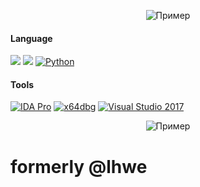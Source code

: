 <p align="center">
  <img src="https://c.tenor.com/pmJwpBJOvo8AAAAd/tenor.gif" alt="Пример">
</p>

#### Language
[![](https://img.shields.io/badge/C++-000?style=for-the-badge&logo=c%2B%2B)](#) [![](https://img.shields.io/badge/C%23-000?style=for-the-badge&logo=csharp)](#)  [![Python](https://img.shields.io/badge/python-000?style=for-the-badge&logo=python)](#) 

#### Tools
[![IDA Pro](https://img.shields.io/badge/IDA%20Pro-000?style=for-the-badge)](#) [![x64dbg](https://img.shields.io/badge/x64dbg-000?style=for-the-badge)](#) [![Visual Studio 2017](https://img.shields.io/badge/Visual%20Studio%202017-000?style=for-the-badge)](#) 

<p align="center">
  <img src="https://count.getloli.com/get/@lhwe?theme=gelbooru" alt="Пример">
</p>

# formerly @lhwe

